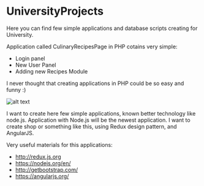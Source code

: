 # UniversityProjects
Here you can find few simple applications and database scripts creating for University.

Application called CulinaryRecipesPage in PHP cotains very simple:
- Login panel
- New User Panel
- Adding new Recipes Module

I never thought that creating applications in PHP could be so easy and funny :)

![alt text](https://cloud.githubusercontent.com/assets/24956354/26801330/d211b09c-4a3c-11e7-983f-2256be7551a9.png)

I want to create here few simple applications, known better technology like node.js.
Application with Node.js will be the newest application. I want to create shop or something like this, using Redux design pattern, and AngularJS.

Very useful materials for this applications:
- http://redux.js.org
- https://nodejs.org/en/
- http://getbootstrap.com/
- https://angularjs.org/
